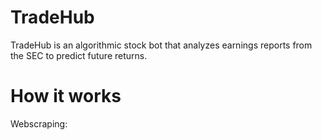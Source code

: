 # TradeHub

TradeHub is an algorithmic stock bot that analyzes earnings reports from the SEC to predict future returns. 

# How it works

Webscraping: 
